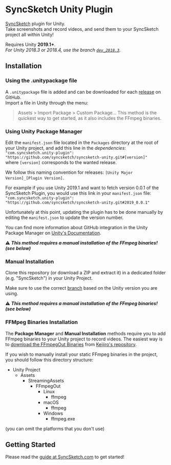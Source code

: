# SyncSketch Unity Plugin

[SyncSketch](https://www.syncsketch.com/) plugin for Unity.  
Take screenshots and record videos, and send them to your SyncSketch project all within Unity!

Requires Unity **2019.1+**.  
*For Unity 2018.3 or 2018.4, use the branch [`dev_2018.3`](https://github.com/syncsketch/syncsketch-unity/tree/dev_2018.3).*

## Installation

### Using the .unitypackage file

A `.unitypackage` file is added and can be downloaded for each [release](https://github.com/syncsketch/syncsketch-unity/releases) on GitHub.  
Import a file in Unity through the menu:
> Assets > Import Package > Custom Package...
This method is the quickest way to get started, as it also includes the FFmpeg binaries.

### Using Unity Package Manager

Edit the `manifest.json` file located in the `Packages` directory at the root of your Unity project, and add this line in the _dependencies_:  
`"com.syncsketch.unity-plugin": "https://github.com/syncsketch/syncsketch-unity.git#[version]"`  
where `[version]` corresponds to the wanted release.

We follow this naming convention for releases: `[Unity Major Version]_[Plugin Version]`.

For example if you use Unity 2019.1 and want to fetch version 0.0.1 of the SyncSketch Plugin, you would use this link in your `manifest.json` file:
`"com.syncsketch.unity-plugin": "https://github.com/syncsketch/syncsketch-unity.git#2019_0.0.1"`

Unfortunately at this point, updating the plugin has to be done manually by editing the `manifest.json` to update the version number.

You can find more information about GitHub integration in the Unity Package Manager on [Unity's Documentation](https://docs.unity3d.com/Manual/upm-git.html).

:warning: _**This method requires a manual installation of the FFmpeg binaries! (see below)**_

### Manual Installation

Clone this repository (or download a ZIP and extract it) in a dedicated folder (e.g. "SyncSketch") in your Unity Project.

Make sure to use the correct [branch](https://github.com/syncsketch/syncsketch-unity/branches) based on the Unity version you are using.

:warning: _**This method requires a manual installation of the FFmpeg binaries! (see below)**_

### FFMpeg Binaries Installation

The **Package Manager** and **Manual Installation** methods require you to add FFmpeg binaries to your Unity project to record videos.
The easiest way is to [download the FFmpegOut Binaries](https://github.com/keijiro/FFmpegOutBinaries/releases) from [Keijiro's repository](https://github.com/keijiro/FFmpegOutBinaries).

If you wish to manually install your static FFmpeg binaries in the project, you should follow this directory structure:
- Unity Project
  - Assets
    - StreamingAssets
      - FFmpegOut
        - Linux
          - ffmpeg
        - macOS
          - ffmpeg
        - Windows
          - ffmpeg.exe

(you can omit the platforms that you don't use)

## Getting Started

Please read the [guide at SyncSketch.com](https://support.syncsketch.com/syncsketch-unity-integration) to get started!
